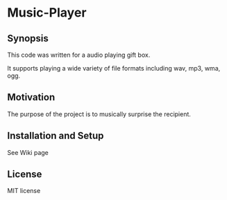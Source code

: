 # Music-Player

## Synopsis
This code was written for a audio playing gift box.

It supports playing a wide variety of file formats including wav, mp3, wma, ogg.

## Motivation
The purpose of the project is to musically surprise the recipient. 

## Installation and Setup
See Wiki page

## License
MIT license
 
